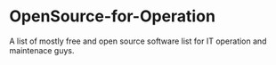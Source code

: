 # OpenSource-for-Operation
A list of mostly free and open source software list for IT operation and maintenace guys. 
